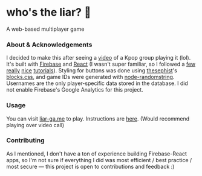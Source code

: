 # who's the liar? 🤥
A web-based multiplayer game

### About & Acknowledgements
I decided to make this after seeing a [video](https://www.youtube.com/watch?v=5MS3iaNmKQE) of a Kpop group playing it (lol). It's built with [Firebase](https://firebase.google.com/docs) and [React](https://create-react-app.dev) (I wasn't super familiar, so I followed a [few](https://css-tricks.com/intro-firebase-react/) [really](https://www.developintelligence.com/blog/2017/04/building-a-realtime-chess-game-with-react-and-firebase/) [nice](https://medium.com/@hasangi/writing-deleting-and-updating-data-in-firebase-realtime-database-with-javascript-f26113ec8c93) [tutorials](https://css-tricks.com/building-a-real-time-chat-app-with-react-and-firebase/)). Styling for buttons was done using [thesephist](https://github.com/thesephist)'s [blocks.css](https://github.com/thesephist/blocks.css), and game IDs were generated with [node-randomstring](https://www.npmjs.com/package/randomstring). Usernames are the only player-specific data stored in the database. I did not enable Firebase's Google Analytics for this project.

### Usage
You can visit [liar-ga.me](liar-ga.me) to play. Instructions are [here](https://liar-ga.me/instructions). (Would recommend playing over video call)

### Contributing
As I mentioned, I don't have a ton of experience building Firebase-React apps, so I'm not sure if everything I did was most efficient / best practice / most secure &#8212; this project is open to contributions and feedback :)
